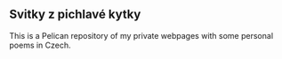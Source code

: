 Svitky z pichlavé kytky
-----------------------

This is a Pelican repository of my private webpages with some personal poems in Czech.
